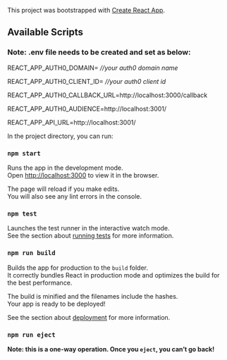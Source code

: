 This project was bootstrapped with [Create React App](https://github.com/facebook/create-react-app).

## Available Scripts

### Note: .env file needs to be created and set as below:
REACT_APP_AUTH0_DOMAIN= *//your auth0 domain name*

REACT_APP_AUTH0_CLIENT_ID= *//your auth0 client id*

REACT_APP_AUTH0_CALLBACK_URL=http://localhost:3000/callback

REACT_APP_AUTH0_AUDIENCE=http://localhost:3001/

REACT_APP_API_URL=http://localhost:3001/

In the project directory, you can run:

### `npm start`

Runs the app in the development mode.<br />
Open [http://localhost:3000](http://localhost:3000) to view it in the browser.

The page will reload if you make edits.<br />
You will also see any lint errors in the console.

### `npm test`

Launches the test runner in the interactive watch mode.<br />
See the section about [running tests](https://facebook.github.io/create-react-app/docs/running-tests) for more information.

### `npm run build`

Builds the app for production to the `build` folder.<br />
It correctly bundles React in production mode and optimizes the build for the best performance.

The build is minified and the filenames include the hashes.<br />
Your app is ready to be deployed!

See the section about [deployment](https://facebook.github.io/create-react-app/docs/deployment) for more information.

### `npm run eject`

**Note: this is a one-way operation. Once you `eject`, you can’t go back!**
